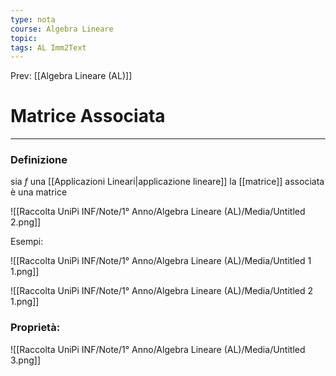 ```yaml
---
type: nota
course: Algebra Lineare
topic: 
tags: AL Imm2Text
---
```


Prev: [[Algebra Lineare (AL)]]

# Matrice Associata
---

### Definizione
sia $f$  una [[Applicazioni Lineari|applicazione lineare]] la [[matrice]] associata è una matrice

![[Raccolta UniPi INF/Note/1° Anno/Algebra Lineare (AL)/Media/Untitled 2.png]]

Esempi:

![[Raccolta UniPi INF/Note/1° Anno/Algebra Lineare (AL)/Media/Untitled 1 1.png]]

![[Raccolta UniPi INF/Note/1° Anno/Algebra Lineare (AL)/Media/Untitled 2 1.png]]

### Proprietà:

![[Raccolta UniPi INF/Note/1° Anno/Algebra Lineare (AL)/Media/Untitled 3.png]]
